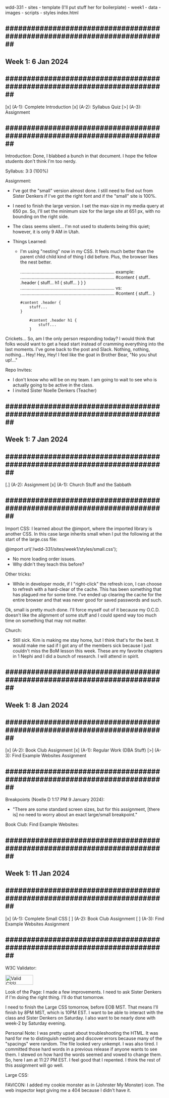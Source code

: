 wdd-331
    - sites
    - template (I'll put stuff her for boilerplate)
    - week1
        - data
        - images
        - scripts
        - styles
        index.html

## ########################################################################## ##
## Week 1: 6 Jan 2024
## ########################################################################## ##
[x] (A-1): Complete Introduction
[x] (A-2): Syllabus Quiz
[>] (A-3): Assignment
## ########################################################################## ##
Introduction: Done, I blabbed a bunch in that document. I hope the fellow 
students don't think I'm too nerdy.

Syllabus: 3:3 (100%)

Assignment:
- I've got the "small" version almost done. I still need to find out from Sister
  Denkers if I've got the right font and if the "small" site is 100%.

- I need to finish the large version. I set the max-size in my media query at
  650 px. So, I'll set the minimum size for the large site at 651 px, with no
  bounding on the right side.

- The class seems silent... I'm not used to students being this quiet; however,
  it is only 9 AM in Utah.

- Things Learned:
    - I'm using "nesting" now in my CSS. It feels much better than the parent 
      child child kind of thing I did before. Plus, the browser likes the nest
      better.

      ..........................................................................
      example:
      ..........................................................................
      #content {
        stuff..
        .header {
            stuff...
            h1 {
                stuff...
            }
        }
      }
      ..........................................................................
      vs:
      ..........................................................................
      #content {
        stuff...
      }

          #content .header {
              stuff...
          }

              #content .header h1 {
                  stuff...
              }

Crickets...
So, am I the only person responding today? I would think that folks would want
to get a head start instead of cramming everything into the last moments. I've
gone back to the post and Slack. Nothing, nothing, nothing... Hey! Hey, Hey! I
feel like the goat in Brother Bear, "No you shut up!..."

Repo Invites:
- I don't know who will be on my team. I am going to wait to see who is actually
  going to be active in the class.
- I invited Sister Noelle Denkers (Teacher)

## ########################################################################## ##
## Week 1: 7 Jan 2024
## ########################################################################## ##
[.] (A-2): Assignment
[x] (A-1): Church Stuff and the Sabbath
## ########################################################################## ##
Import CSS:
I learned about the @import, where the imported library is another CSS. In this
case large inherits small when I put the following at the start of the large.css
file:

@import url('/wdd-331/sites/week1/styles/small.css');

- No more loading order issues.
- Why didn't they teach this before?

Other tricks:
- While in developer mode, if I "right-click" the refresh icon, I can choose
  to refresh with a hard-clear of the cache. This has been something that has
  plagued me for some time. I've ended up clearing the cache for the entire
  browser and that was never good for saved passwords and such.

Ok, small is pretty much done. I'll force myself out of it because my O.C.D.
doesn't like the alignment of some stuff and I could spend way too much time on
something that may not matter.

Church:
- Still sick. Kim is making me stay home, but I think that's for the best. It
  would  make me sad if I got any of the members sick because I just couldn't
  miss the BoM lesson this week. These are my favorite chapters in 1 Nephi and I
  did a bunch of research. I will attend in spirit.

## ########################################################################## ##
## Week 1: 8 Jan 2024
## ########################################################################## ##
[x] (A-2): Book Club Assignment
[x] (A-1): Regular Work (DBA Stuff)
[>] (A-3): Find Example Websites Assignment
## ########################################################################## ##
Breakpoints (Noelle D 1:17 PM 9 January 2024):
  - "There are some standard screen sizes, but for this assignment, [there is]
    no need to worry about an exact large/small breakpoint."

Book Club:
Find Example Websites:

## ########################################################################## ##
## Week 1: 11 Jan 2024
## ########################################################################## ##
[x] (A-1): Complete Small CSS
[ ] (A-2): Book Club Assignment
[ ] (A-3): Find Example Websites Assignment
## ########################################################################## ##
W3C Validator:
<p>
    <a href="https://jigsaw.w3.org/css-validator/check/referer">
        <img style="border:0;width:88px;height:31px"
            src="https://jigsaw.w3.org/css-validator/images/vcss"
            alt="Valid CSS!" />
    </a>
</p>

Look of the Page:
I made a few improvements. I need to ask Sister Denkers if I'm doing the right
thing. I'll do that tomorrow.

I need to finish the Large CSS tomorrow, before EOB MST. That means I'll finish
by 8PM MST, which is 10PM EST. I want to be able to interact with the class and
Sister Denkers on Saturday. I also want to be nearly done with week-2 by 
Saturday evening.

Personal Note:
I was pretty upset about troubleshooting the HTML. It was hard for me to 
distinguish nesting and discover errors because many of the "spacings" were
random. The file looked very unkempt. I was also tired. I committed those hard
words in a previous release if anyone wants to see them. I stewed on how hard
the words seemed and vowed to change them. So, here I am at 11:27 PM EST. I feel
good that I repented. I think the rest of this assignment will go well.


Large CSS:


FAVICON:
I added my cookie monster as in (Johnster My Monster) icon. The web inspector
kept giving me a 404 because I didn't have it.